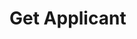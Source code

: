 # Get Applicant

<!-- Use the <api-doc> element to specify a group of endpoints with a certain tag.
Open the Writerside review to the right to see the result. -->


<api-endpoint openapi-path="../openapi.json" endpoint="/applicant/{applicant_id}" method="get"/>